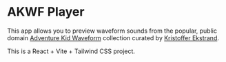 # AKWF Player

This app allows you to preview waveform sounds from the popular, public domain 
[Adventure Kid Waveform](https://www.adventurekid.se/akrt/waveforms/adventure-kid-waveforms/)
collection curated by
[Kristoffer Ekstrand](https://www.adventurekid.se).

This is a React + Vite + Tailwind CSS project.

